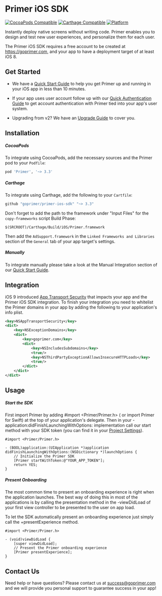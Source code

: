 # Primer iOS SDK

[![CocoaPods Compatible](https://img.shields.io/badge/CocoaPods-3.3.1-5BA7E9.svg?style=flat)](https://cocoapods.org)
[![Carthage Compatible](https://img.shields.io/badge/Carthage-Compatible-4BC51D.svg?style=flat)](https://github.com/Carthage/Carthage)
[![Platform](https://img.shields.io/badge/Platform-iOS-lightgrey.svg?style=flat)]()

Instantly deploy native screens without writing code. Primer enables you to design and test new user experiences, and personalize them for each user.

The Primer iOS SDK requires a free account to be created at https://goprimer.com, and your app to have a deployment target of at least iOS 8.

## Get Started

* We have a [Quick Start Guide](http://ios.goprimer.com/docs/quick-start) to help you get Primer up and running in your iOS app in less than 10 minutes.

* If your app uses user account follow up with our [Quick Authentication Guide](http://ios.goprimer.com/docs/quick-authentication-guide) to get account authentication with Primer tied into your app's user system.

* Upgrading from v2? We have an [Upgrade Guide](http://ios.goprimer.com/docs/upgrade-guide) to cover you.

## Installation

##### CocoaPods

To integrate using CocoaPods, add the necessary sources and the Primer pod to your `Podfile`:

```ruby
pod 'Primer', '~> 3.3'
```

##### Carthage

To integrate using Carthage, add the following to your `Cartfile`:

```ruby
github "goprimer/primer-ios-sdk" "~> 3.3"
```

Don't forget to add the path to the framework under "Input Files" for the `copy-frameworks` script Build Phase:

```
$(SRCROOT)/Carthage/Build/iOS/Primer.framework
```

Then add the `AdSupport.framework` in the `Linked Frameworks and Libraries` section of the `General` tab of your app target's settings.

##### Manually

To integrate manually please take a look at the Manual Integration section of our [Quick Start Guide](http://ios.goprimer.com/docs/quick-start).

## Integration

iOS 9 introduced [App Transport Security](https://developer.apple.com/library/content/documentation/General/Reference/InfoPlistKeyReference/Articles/CocoaKeys.html#//apple_ref/doc/uid/TP40009251-SW33) that impacts your app and the Primer iOS SDK integration. To finish your integration you need to whitelist the Primer domains in your app by adding the following to your application's info plist.

```xml
<key>NSAppTransportSecurity</key>
<dict>
    <key>NSExceptionDomains</key>
    <dict>
        <key>goprimer.com</key>
        <dict>
            <key>NSIncludesSubdomains</key>
            <true/>
            <key>NSThirdPartyExceptionAllowsInsecureHTTPLoads</key>
            <true/>
        </dict>
    </dict>
</dict>
```

## Usage

##### Start the SDK
First import Primer by adding #import <Primer/Primer.h> ( or import Primer for Swift) at the top of your application's delegate. Then in your -application:didFinishLaunchingWithOptions: implementation call our start method with your SDK token (you can find it in your [Project Settings](http://goprimer.com/dashboard#/project//edit)).

```objc
#import <Primer/Primer.h>

- (BOOL)application:(UIApplication *)application
didFinishLaunchingWithOptions:(NSDictionary *)launchOptions {
    // Initialize the Primer SDK
    [Primer startWithToken:@"YOUR_APP_TOKEN"];
    return YES;
}
```

##### Present Onboarding

The most common time to present an onboarding experience is right when the application launches. The best way of doing this in most of the applications is by calling the presentation method in the -viewDidLoad of your first view controller to be presented to the user on app load.

To let the SDK automatically present an onboarding experience just simply call the +presentExperience method.

```objc
#import <Primer/Primer.h>
  
- (void)viewDidLoad {
    [super viewDidLoad];
    // Present the Primer onboarding experience
    [Primer presentExperience];
}
```

## Contact Us

Need help or have questions? Please contact us at success@goprimer.com and we will provide you personal support to guarantee success in your app!
